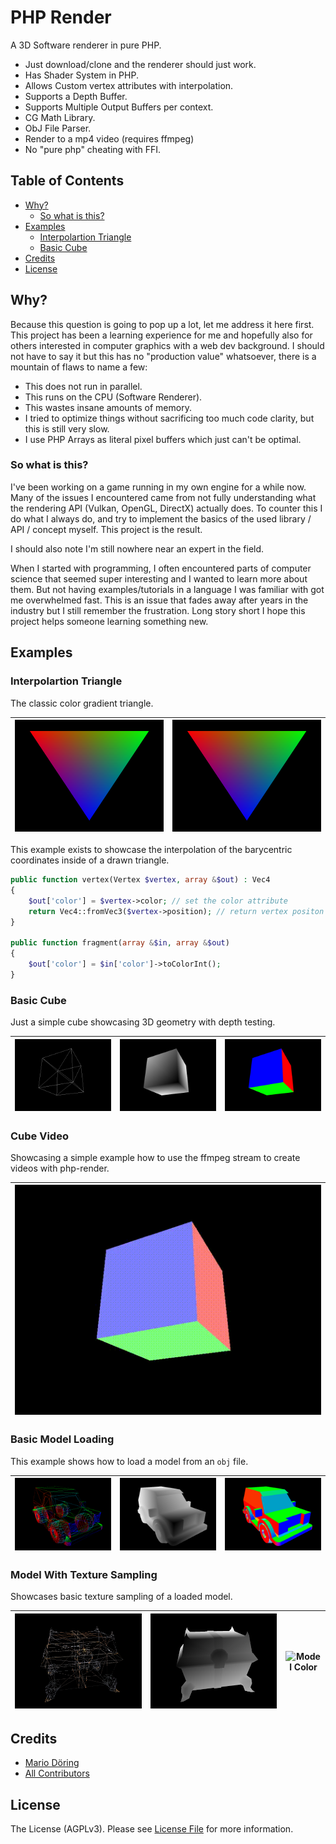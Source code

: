 # PHP Render 

A 3D Software renderer in pure PHP.

 * Just download/clone and the renderer should just work.
 * Has Shader System in PHP.
 * Allows Custom vertex attributes with interpolation.
 * Supports a Depth Buffer.
 * Supports Multiple Output Buffers per context.
 * CG Math Library.
 * ObJ File Parser.
 * Render to a mp4 video (requires ffmpeg)
 * No "pure php" cheating with FFI.

## Table of Contents

  * [Why?](#why)
     * [So what is this?](#so-what-is-this)
  * [Examples](#examples)
     * [Interpolartion Triangle](#interpolartion-triangle)
     * [Basic Cube](#basic-cube)
  * [Credits](#credits)
  * [License](#license)

## Why?

Because this question is going to pop up a lot, let me address it here first. This project has been a learning experience for me and hopefully also for others interested in computer graphics with a web dev background. I should not have to say it but this has no "production value" whatsoever, there is a mountain of flaws to name a few:

 * This does not run in parallel. 
 * This runs on the CPU (Software Renderer).
 * This wastes insane amounts of memory.
 * I tried to optimize things without sacrificing too much code clarity, but this is still very slow. 
 * I use PHP Arrays as literal pixel buffers which just can't be optimal.

### So what is this?

I've been working on a game running in my own engine for a while now. Many of the issues I encountered came from not fully understanding what the rendering API (Vulkan, OpenGL, DirectX) actually does. To counter this I do what I always do, and try to implement the basics of the used library / API / concept myself. This project is the result. 

I should also note I'm still nowhere near an expert in the field. 

When I started with programming, I often encountered parts of computer science that seemed super interesting and I wanted to learn more about them. But not having examples/tutorials in a language I was familiar with got me overwhelmed fast. This is an issue that fades away after years in the industry but I still remember the frustration. Long story short I hope this project helps someone learning something new. 

## Examples

### Interpolartion Triangle 

The classic color gradient triangle.


| ![Triangle Example](examples/01_triangle/image.tga.png?raw=true) | ![Triangle Example](examples/01_triangle/image.tga.png?raw=true) |
|------------------------------------------------------------------|------------------------------------------------------------------|

This example exists to showcase the interpolation of the barycentric coordinates inside of a drawn triangle.

```php 
public function vertex(Vertex $vertex, array &$out) : Vec4
{
    $out['color'] = $vertex->color; // set the color attribute
    return Vec4::fromVec3($vertex->position); // return vertex positon
}

public function fragment(array &$in, array &$out)
{
    $out['color'] = $in['color']->toColorInt();
}
```

### Basic Cube

Just a simple cube showcasing 3D geometry with depth testing.

| ![Cube Lines](examples/02_cube_basic/image_lines.tga.png?raw=true) | ![Cube Depth](examples/02_cube_basic/image_depth.tga.png?raw=true) | ![Cube Color](examples/02_cube_basic/image.tga.png?raw=true) |
|---------------------------------------------|---------------------------------------------|---------------------------------------|

### Cube Video

Showcasing a simple example how to use the ffmpeg stream to create videos with php-render.

| ![Cube Lines](examples/03_cube_video/video.gif?raw=true) |
|-----------------------------------|

### Basic Model Loading 

This example shows how to load a model from an `obj` file.

| ![Model Lines](examples/04_simple_model/image_lines.tga.png?raw=true) | ![Model Depth](examples/04_simple_model/image_depth.tga.png?raw=true) | ![Model Color](examples/04_simple_model/image.tga.png?raw=true) |
|---------------------------------------------|---------------------------------------------|---------------------------------------|

### Model With Texture Sampling

Showcases basic texture sampling of a loaded model.

| ![Model Lines](examples/05_texture_sampling/image_lines.tga.png?raw=true) | ![Model Depth](examples/05_texture_sampling/image_depth.tga.png?raw=true) | ![Model Color](image.tga.jpg?raw=true) |
|---------------------------------------------|---------------------------------------------|---------------------------------------|

## Credits

- [Mario Döring](https://github.com/mario-deluna)
- [All Contributors](https://github.com/mario-deluna/php-render/contributors)

## License

The License (AGPLv3). Please see [License File](https://github.com/mario-deluna/php-render/blob/master/LICENSE) for more information.
